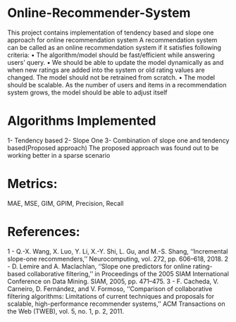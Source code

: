 # Online-Recommender-System
This project contains implementation of tendency based and slope one approach for online recommendation system
A recommendation system can be called as an online recommendation system if it satisfies
following criteria:
• The algorithm/model should be fast/efficient while answering users’ query.
• We should be able to update the model dynamically as and when new ratings are added
into the system or old rating values are changed. The model should not be retrained
from scratch.
• The model should be scalable. As the number of users and items in a recommendation
system grows, the model should be able to adjust itself


# Algorithms Implemented
1- Tendency based
2- Slope One
3- Combination of slope one and tendency based(Proposed approach)
The proposed approach was found out to be working better in a sparse scenario


# Metrics:
MAE, MSE, GIM, GPIM, Precision, Recall


# References:
1 - Q.-X. Wang, X. Luo, Y. Li, X.-Y. Shi, L. Gu, and M.-S. Shang, ‘‘Incremental slope-one recommenders,’’
Neurocomputing, vol. 272, pp. 606–618, 2018.
2 - D. Lemire and A. Maclachlan, ‘‘Slope one predictors for online rating-based collaborative filtering,’’ in
Proceedings of the 2005 SIAM International Conference on Data Mining. SIAM, 2005, pp. 471–475.
3 - F. Cacheda, V. Carneiro, D. Fernández, and V. Formoso, ‘‘Comparison of collaborative filtering
algorithms: Limitations of current techniques and proposals for scalable, high-performance recommender
systems,’’ ACM Transactions on the Web (TWEB), vol. 5, no. 1, p. 2, 2011.
